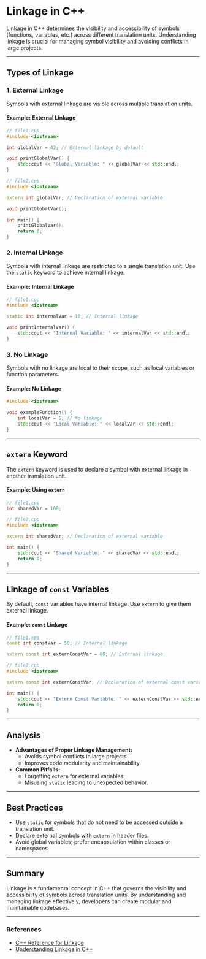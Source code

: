# Linkage in C++

Linkage in C++ determines the visibility and accessibility of symbols (functions, variables, etc.) across different translation units. Understanding linkage is crucial for managing symbol visibility and avoiding conflicts in large projects.

---

## Types of Linkage

### 1. **External Linkage**
Symbols with external linkage are visible across multiple translation units.

#### Example: External Linkage
```cpp
// file1.cpp
#include <iostream>

int globalVar = 42; // External linkage by default

void printGlobalVar() {
    std::cout << "Global Variable: " << globalVar << std::endl;
}
```

```cpp
// file2.cpp
#include <iostream>

extern int globalVar; // Declaration of external variable

void printGlobalVar();

int main() {
    printGlobalVar();
    return 0;
}
```

### 2. **Internal Linkage**
Symbols with internal linkage are restricted to a single translation unit. Use the `static` keyword to achieve internal linkage.

#### Example: Internal Linkage
```cpp
// file1.cpp
#include <iostream>

static int internalVar = 10; // Internal linkage

void printInternalVar() {
    std::cout << "Internal Variable: " << internalVar << std::endl;
}
```

### 3. **No Linkage**
Symbols with no linkage are local to their scope, such as local variables or function parameters.

#### Example: No Linkage
```cpp
#include <iostream>

void exampleFunction() {
    int localVar = 5; // No linkage
    std::cout << "Local Variable: " << localVar << std::endl;
}
```

---

## `extern` Keyword
The `extern` keyword is used to declare a symbol with external linkage in another translation unit.

#### Example: Using `extern`
```cpp
// file1.cpp
int sharedVar = 100;
```

```cpp
// file2.cpp
#include <iostream>

extern int sharedVar; // Declaration of external variable

int main() {
    std::cout << "Shared Variable: " << sharedVar << std::endl;
    return 0;
}
```

---

## Linkage of `const` Variables
By default, `const` variables have internal linkage. Use `extern` to give them external linkage.

#### Example: `const` Linkage
```cpp
// file1.cpp
const int constVar = 50; // Internal linkage

extern const int externConstVar = 60; // External linkage
```

```cpp
// file2.cpp
#include <iostream>

extern const int externConstVar; // Declaration of external const variable

int main() {
    std::cout << "Extern Const Variable: " << externConstVar << std::endl;
    return 0;
}
```

---

## Analysis
- **Advantages of Proper Linkage Management:**
  - Avoids symbol conflicts in large projects.
  - Improves code modularity and maintainability.
- **Common Pitfalls:**
  - Forgetting `extern` for external variables.
  - Misusing `static` leading to unexpected behavior.

---

## Best Practices
- Use `static` for symbols that do not need to be accessed outside a translation unit.
- Declare external symbols with `extern` in header files.
- Avoid global variables; prefer encapsulation within classes or namespaces.

---

## Summary
Linkage is a fundamental concept in C++ that governs the visibility and accessibility of symbols across translation units. By understanding and managing linkage effectively, developers can create modular and maintainable codebases.

---

### References
- [C++ Reference for Linkage](https://en.cppreference.com/w/cpp/language/storage_duration)
- [Understanding Linkage in C++](https://isocpp.org/wiki/faq/definitions-and-declarations)